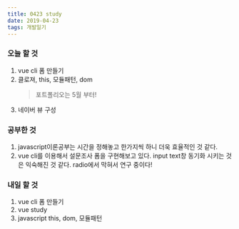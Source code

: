 ```yaml
---
title: 0423 study
date: 2019-04-23
tags: 개발일기
---
```


### 오늘 할 것

1. vue cli 폼 만들기
2. 클로져, this, 모듈패턴, dom
   > 포트폴리오는 5월 부터!
3. 네이버 뷰 구성

### 공부한 것

1. javascript이론공부는 시간을 정해놓고 한가지씩 하니 더욱 효율적인 것 같다.
2. vue cli를 이용해서 설문조사 폼을 구현해보고 있다. input text창 동기화 시키는 것은 익숙해진 것 같다. radio에서 막혀서 연구 중이다!

### 내일 할 것

1. vue cli 폼 만들기
2. vue study
3. javascript this, dom, 모듈패턴
